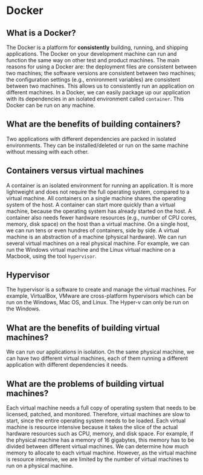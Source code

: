 # Docker
## What is a Docker?
The Docker is a platform for **consistently** building, running, and shipping applications. The Docker on your development machine can run and function the same way on other test and product machines. The main reasons for using a Docker are: the deployment files are consistent between two machines; the software versions are consistent between two machines; the configuration settings (e.g., ennironment variables) are consistent between two machines. This allows us to consistently run an application on different machines. In a Docker, we can easily package up our application with its dependencies in an isolated environment called `container`. This Docker can be run on any machine. 

## What are the benefits of building containers?
Two applications with different dependencies are packed in isolated environments. They can be installed/deleted or run on the same machine without messing with each other.

## Containers versus virtual machines
A container is an isolated environment for running an application. It is more lightweight and does not require the full operating system, compared to a virtual machine. All containers on a single machine shares the operating system of the host. A container can start more quickly than a virtual machine, because the operating system has already started on the host. A container also needs fewer hardware resources (e.g., number of CPU cores, memory, disk space) on the host than a virtual machine. On a single host, we can run tens or even hundres of containers, side by side. A virtual machine is an abstraction of a machine (physical hardware). We can run several virtual machines on a real physical machine. For example, we can run the Windows virtual machine and the Linux virtual machine on a Macbook, using the tool `hypervisor`. 

## Hypervisor
The hypervisor is a software to create and manage the virtual machines. For example, VirtualBox, VMware are cross-platform hypervisors which can be run on the Windows, Mac OS, and Linux. The Hyper-v can only be run on the Windows. 

## What are the benefits of building virtual machines?
We can run our applications in isolation. On the same physical machine, we can have two different virtual machines, each of them running a different application with different dependencies it needs. 

## What are the problems of building virtual machines?
Each virtual machine needs a full copy of operating system that needs to be licensed, patched, and monitored. Therefore, virtual machines are slow to start, since the entire operating system needs to be loaded. Each virtual machine is resource intensive because it takes the slice of the actual hardware resources such as CPU, memory, and disk space. For example, if the physical machine has a memory of 16 gigabytes, this memory has to be divided between different virtual machines. We can determine how much memory to allocate to each virtual machine. However, as the virtual machine is resource intensive, we are limited by the number of virtual machines to run on a physical machine.
